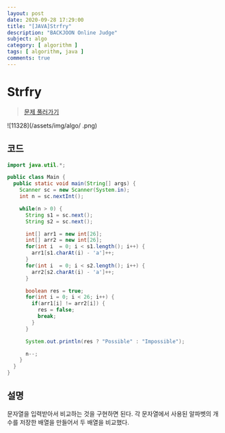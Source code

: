 ```yaml
---
layout: post
date: 2020-09-28 17:29:00
title: "[JAVA]Strfry"
description: "BACKJOON Online Judge"
subject: algo
category: [ algorithm ]
tags: [ algorithm, java ]
comments: true
---
```


# Strfry

> [문제 풀러가기](https://acmicpc.net/problem/11328)

![11328](/assets/img/algo/   .png)

## 코드

```java
import java.util.*;

public class Main {
  public static void main(String[] args) {
    Scanner sc = new Scanner(System.in);
    int n = sc.nextInt();

    while(n > 0) {
      String s1 = sc.next();
      String s2 = sc.next();

      int[] arr1 = new int[26];
      int[] arr2 = new int[26];
      for(int i  = 0; i < s1.length(); i++) {
        arr1[s1.charAt(i) - 'a']++;
      }
      for(int i  = 0; i < s2.length(); i++) {
        arr2[s2.charAt(i) - 'a']++;
      }

      boolean res = true;
      for(int i = 0; i < 26; i++) {
        if(arr1[i] != arr2[i]) {
          res = false;
          break;
        }
      }

      System.out.println(res ? "Possible" : "Impossible");

      n--;
    }
  }
}
```

## 설명

문자열을 입력받아서 비교하는 것을 구현하면 된다. 각 문자열에서 사용된 알파벳의 개수를 저장한 배열을 만들어서 두 배열을 비교했다.
